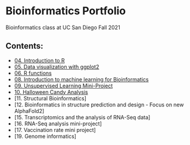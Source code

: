 # Bioinformatics Portfolio

Bioinformatics class at UC San Diego Fall 2021

## Contents: 

- [04. Introduction to R](https://github.com/shivanikhosla1/bggn213/blob/main/class04/class04.md)
- [05. Data visualization with ggplot2](https://github.com/shivanikhosla1/bggn213/blob/main/class05/class05.md)
- [06. R functions](https://github.com/shivanikhosla1/bggn213/blob/main/class06/class06.md)
- [08. Introduction to machine learning for Bioinformatics](https://github.com/shivanikhosla1/bggn213/blob/main/class08/class08.md)
- [09. Unsupervised Learning Mini-Project](https://github.com/shivanikhosla1/bggn213/blob/main/class09_mini_project/class09miniproject.md)
- [10. Halloween Candy Analysis](https://github.com/shivanikhosla1/bggn213/blob/main/class09_mini_project/class09miniproject.md)
- [11. Structural Bioinformatics]
- [12. Bioinformatics in structure prediction and design - Focus on new AlphaFold2]
- [15. Transcriptomics and the analysis of RNA-Seq data]
- [16. RNA-Seq analysis mini-project]
- [17. Vaccination rate mini project]
- [19. Genome informatics]
